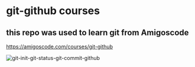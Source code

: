 # git-github courses

## this repo was used to learn git from Amigoscode

https://amigoscode.com/courses/git-github

![git-init-git-status-git-commit-github](https://github.com/ErZhanara/ErZhanara-s.github.io-/assets/145333973/31838a6b-9c4f-475e-841e-11274b4fbf5b)

